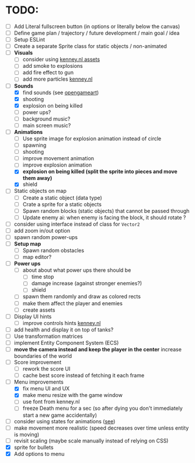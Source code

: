 # TODO:

- [ ] Add Literal fullscreen button (in options or literally below the canvas)
- [ ] Define game plan / trajectory / future development / main goal / idea
- [ ] Setup ESLint
- [ ] Create a separate Sprite class for static objects / non-animated
- [ ] **Visuals**
    - [ ] consider using [kenney.nl assets](https://kenney.nl/assets/top-down-tanks-redux)
    - [ ] add smoke to explosions
    - [ ] add fire effect to gun
    - [ ] add more particles [kenney.nl](https://kenney.nl/assets/particle-pack)
- [ ] **Sounds**
    - [x] find sounds (see [opengameart](https://opengameart.org/art-search-advanced?keys=&field_art_type_tid%5B%5D=12&sort_by=count&sort_order=DESC))
    - [x] shooting
    - [x] explosion on being killed
    - [ ] power ups?
    - [ ] background music?
    - [ ] main screen music?
- [ ] **Animations**
    - [ ] Use sprite image for explosion animation instead of circle
    - [ ] spawning
    - [ ] shooting
    - [ ] improve movement animation
    - [ ] improve explosion animation
    - [x] **explosion on being killed (split the sprite into pieces and move them away)**
    - [x] shield
- [ ] Static objects on map
    - [ ] Create a static object (data type)
    - [ ] Crate a sprite for a static objects
    - [ ] Spawn random blocks (static objects) that cannot be passed through
    - [ ] Update enemy ai: when enemy is facing the block, it should rotate ?
- [ ] consider using interface instead of class for `Vector2`
- [ ] add zoom in/out option
- [ ] spawn random power-ups
- [ ] **Setup map**
    - [ ] Spawn random obstacles
    - [ ] map editor?
- [ ] **Power ups**
    - [ ] about about what power ups there should be
        - [ ] time stop
        - [ ] damage increase (against stronger enemies?)
        - [ ] shield
    - [ ] spawn them randomly and draw as colored rects
    - [ ] make them affect the player and enemies
    - [ ] create assets
- [ ] Display UI hints
    - [ ] improve controls hints [kenney.nl](https://kenney.nl/assets/input-prompts)
- [ ] add health and display it on top of tanks?
- [ ] Use transformation matrices
- [ ] implement Entity Component System (ECS)
- [ ] **move the camera instead and keep the player in the center** increase boundaries of the world
- [ ] Score improvement
    - [ ] rework the score UI
    - [ ] cache best score instead of fetching it each frame
- [ ] Menu improvements
    - [x] fix menu UI and UX
    - [x] make menu resize with the game window
    - [ ] use font from kenney.nl
    - [ ] freeze Death menu for a sec (so after dying you don't immediately start a new game accidentally)
- [ ] consider using states for animations ([see](https://www.youtube.com/watch?v=e3LGFrHqqiI))
- [ ] make movement more realistic (speed decreases over time unless entity is moving)
- [ ] revisit scaling (maybe scale manually instead of relying on CSS)
- [x] sprite for bullets
- [x] Add options to menu
